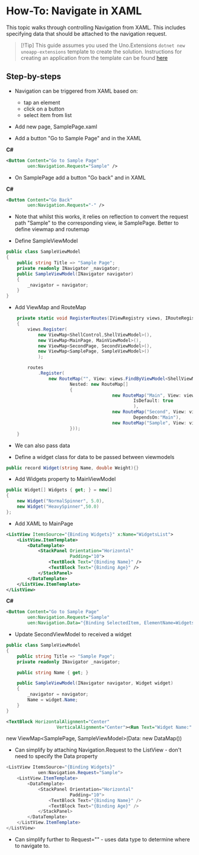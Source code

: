 # How-To: Navigate in XAML

This topic walks through controlling Navigation from XAML. This includes specifying data that should be attached to the navigation request.

> [!Tip] This guide assumes you used the Uno.Extensions `dotnet new unoapp-extensions` template to create the solution. Instructions for creating an application from the template can be found [here](../Extensions/GettingStarted/UsingUnoExtensions.md)

## Step-by-steps


- Navigation can be triggered from XAML based on:
    - tap an element
    - click on a button
    - select item from list

- Add new page, SamplePage.xaml
- Add a button "Go to Sample Page" and in the XAML  

**C#**  
```xml
<Button Content="Go to Sample Page"
        uen:Navigation.Request="Sample" />
```

- On SamplePage add a button "Go back" and in XAML

**C#**  
```xml
<Button Content="Go Back"
        uen:Navigation.Request="-" />
```

- Note that whilst this works, it relies on reflection to convert the request path "Sample" to the corresponding view, ie SamplePage. Better to define viewmap and routemap

- Define SampleViewModel

```csharp
public class SampleViewModel
{
	public string Title => "Sample Page";
    private readonly INavigator _navigator;
    public SampleViewModel(INavigator navigator)
    {
        _navigator = navigator;
    }
}
```

- Add ViewMap and RouteMap

```csharp
	private static void RegisterRoutes(IViewRegistry views, IRouteRegistry routes)
	{
		views.Register(
			new ViewMap<ShellControl,ShellViewModel>(),
			new ViewMap<MainPage, MainViewModel>(),
			new ViewMap<SecondPage, SecondViewModel>(),
			new ViewMap<SamplePage, SampleViewModel>()
            );

		routes
			.Register(
				new RouteMap("", View: views.FindByViewModel<ShellViewModel>() ,
						Nested: new RouteMap[]
						{
										new RouteMap("Main", View: views.FindByViewModel<MainViewModel>() ,
												IsDefault: true
												),
										new RouteMap("Second", View: views.FindByViewModel<SecondViewModel>() ,
												DependsOn:"Main"),
                                        new RouteMap("Sample", View: views.FindByViewModel<SampleViewModel>()),
                        }));
	}
```


- We can also pass data

- Define a widget class for data to be passed between viewmodels

```csharp
public record Widget(string Name, double Weight){}
```

- Add Widgets property to MainViewModel

```csharp
public Widget[] Widgets { get; } = new[]
{
    new Widget("NormalSpinner", 5.0),
    new Widget("HeavySpinner",50.0)
};
```

- Add XAML to MainPage

```xml
<ListView ItemsSource="{Binding Widgets}" x:Name="WidgetsList">
    <ListView.ItemTemplate>
        <DataTemplate>
            <StackPanel Orientation="Horizontal"
                        Padding="10">
                <TextBlock Text="{Binding Name}" />
                <TextBlock Text="{Binding Age}" />
            </StackPanel>
        </DataTemplate>
    </ListView.ItemTemplate>
</ListView>
```


**C#**  
```xml
<Button Content="Go to Sample Page"
        uen:Navigation.Request="Sample" 
        uen:Navigation.Data="{Binding SelectedItem, ElementName=WidgetsList}"/>
```


- Update SecondViewModel to received a widget

```csharp
public class SampleViewModel
{
    public string Title => "Sample Page";
    private readonly INavigator _navigator;

    public string Name { get; }

    public SampleViewModel(INavigator navigator, Widget widget)
    {
        _navigator = navigator;
        Name = widget.Name;
    }
}

```


```xml
<TextBlock HorizontalAlignment="Center"
                   VerticalAlignment="Center"><Run Text="Widget Name:" /><Run Text="{Binding Name}" /></TextBlock>
```     


new ViewMap<SamplePage, SampleViewModel>(Data: new DataMap<Widget>())


- Can simplify by attaching Navigation.Request to the ListView - don't need to specify the Data property

```csharp
<ListView ItemsSource="{Binding Widgets}"
            uen:Navigation.Request="Sample">
    <ListView.ItemTemplate>
        <DataTemplate>
            <StackPanel Orientation="Horizontal"
                        Padding="10">
                <TextBlock Text="{Binding Name}" />
                <TextBlock Text="{Binding Age}" />
            </StackPanel>
        </DataTemplate>
    </ListView.ItemTemplate>
</ListView>
```

- Can simplify further to Request="" - uses data type to determine where to navigate to.




